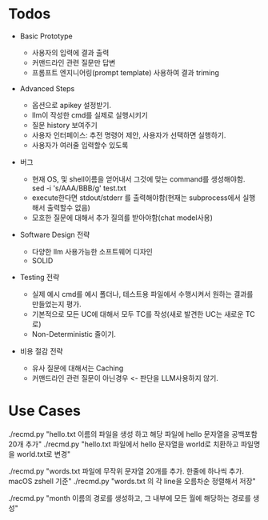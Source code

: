 
# Todos

- Basic Prototype
  - 사용자의 입력에 결과 출력
  - 커맨드라인 관련 질문만 답변
  - 프롬프트 엔지니어링(prompt template) 사용하여 결과 triming

- Advanced Steps
  - 옵션으로 apikey 설정받기.
  - llm이 작성한 cmd를 실제로 실행시키기
  - 질문 history 보여주기
  - 사용자 인터페이스: 추전 명령어 제안, 사용자가 선택하면 실행하기.
  - 사용자가 여러줄 입력할수 있도록

- 버그
  - 현재 OS, 및 shell이름을 얻어내서 그것에 맞는 command를 생성해야함.  
    sed -i 's/AAA/BBB/g' test.txt
  - execute한다면 stdout/stderr 를 출력해야함(현재는 subprocess에서 실행해서 출력할수 없음)
  - 모호한 질문에 대해서 추가 질의를 받아야함(chat model사용)

- Software Design 전략
  - 다양한 llm 사용가능한 소프트웨어 디자인
  - SOLID

- Testing 전략
  - 실제 예시 cmd를 예시 폴더나, 테스트용 파일에서 수행시켜서 원하는 결과를 만들었는지 평가.
  - 기본적으로 모든 UC에 대해서 모두 TC를 작성(새로 발견한 UC는 새로운 TC로)
  - Non-Deterministic 줄이기.

- 비용 절감 전략
  - 유사 질문에 대해서는 Caching
  - 커맨드라인 관련 질문이 아닌경우 <- 판단을 LLM사용하지 않기. 


# Use Cases

./recmd.py "hello.txt 이름의 파일을 생성 하고 해당 파일에 hello 문자열을 공백포함 20개 추가"
./recmd.py "hello.txt 파일에서 hello 문자열을 world로 치환하고 파일명을 world.txt로 변경"


./recmd.py "words.txt 파일에 무작위 문자열 20개를 추가. 한줄에 하나씩 추가. macOS zshell 기준"
./recmd.py "words.txt 의 각 line을 오름차순 정렬해서 저장"


./recmd.py "month 이름의 경로를 생성하고, 그 내부에 모든 월에 해당하는 경로를 생성"
